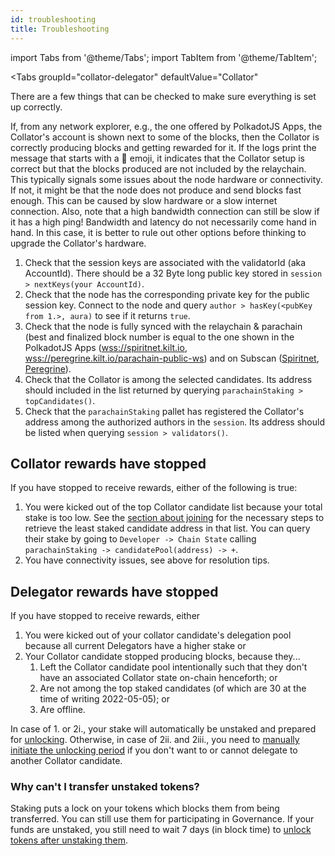 ```yaml
---
id: troubleshooting
title: Troubleshooting
---
```


import Tabs from '@theme/Tabs';
import TabItem from '@theme/TabItem';

<Tabs
  groupId="collator-delegator"
  defaultValue="Collator"
>
<TabItem value="Collator" label="Collator">

There are a few things that can be checked to make sure everything is set up correctly.

If, from any network explorer, e.g., the one offered by PolkadotJS Apps, the Collator's account is shown next to some of the blocks, then the Collator is correctly producing blocks and getting rewarded for it.
If the logs print the message that starts with a :gift: emoji, it indicates that the Collator setup is correct but that the blocks produced are not included by the relaychain.
This typically signals some issues about the node hardware or connectivity.
If not, it might be that the node does not produce and send blocks fast enough.
This can be caused by slow hardware or a slow internet connection.
Also, note that a high bandwidth connection can still be slow if it has a high ping!
Bandwidth and latency do not necessarily come hand in hand.
In this case, it is better to rule out other options before thinking to upgrade the Collator's hardware.

1. Check that the session keys are associated with the validatorId (aka AccountId).
There should be a 32 Byte long public key stored in `session > nextKeys(your AccountId)`.
2. Check that the node has the corresponding private key for the public session key.
Connect to the node and query `author > hasKey(<pubKey from 1.>, aura)` to see if it returns `true`.
3. Check that the node is fully synced with the relaychain & parachain (best and finalized block number is equal to the one shown in the PolkadotJS Apps ([wss://spiritnet.kilt.io](https://polkadot.js.org/apps/?rpc=wss%3A%2F%2Fkilt-rpc.dwellir.com#/explorer), [wss://peregrine.kilt.io/parachain-public-ws](https://polkadot.js.org/apps/?rpc=wss%3A%2F%2Fperegrine-stg.kilt.io%2Fpara-public-ws#/explorer)) and on Subscan ([Spiritnet](https://spiritnet.subscan.io/), [Peregrine](https://kilt-testnet.subscan.io/)).
4. Check that the Collator is among the selected candidates.
Its address should included in the list returned by querying `parachainStaking > topCandidates()`.
5. Check that the `parachainStaking` pallet has registered the Collator's address among the authorized authors in the `session`.
Its address should be listed when querying `session > validators()`.

## Collator rewards have stopped

If you have stopped to receive rewards, either of the following is true:
1. You were kicked out of the top Collator candidate list because your total stake is too low.
    See the [section about joining](./01_become_a_collator/05_join_collators.md#check-your-position-in-the-collators-queue) for the necessary steps to retrieve the least staked candidate address in that list.
    You can query their stake by going to `Developer -> Chain State` calling `parachainStaking -> candidatePool(address) -> +`.
2. You have connectivity issues, see above for resolution tips.

</TabItem>
<TabItem value="Delegator" label="Delegator">

## Delegator rewards have stopped

If you have stopped to receive rewards, either
1. You were kicked out of your collator candidate's delegation pool because all current Delegators have a higher stake or
2. Your Collator candidate stopped producing blocks, because they...
   1. Left the Collator candidate pool intentionally such that they don't have an associated Collator state on-chain henceforth; or
   2. Are not among the top staked candidates (of which are 30 at the time of writing 2022-05-05); or
   3. Are offline.

In case of 1. or 2i., your stake will automatically be unstaked and prepared for [unlocking](./04_unlock_unstaked.md).
Otherwise, in case of 2ii. and 2iii., you need to [manually initiate the unlocking period](./03_delegate/05_exit.md/) if you don't want to or cannot delegate to another Collator candidate.
</TabItem>
</Tabs>

### Why can't I transfer unstaked tokens?

Staking puts a lock on your tokens which blocks them from being transferred.
You can still use them for participating in Governance.
If your funds are unstaked, you still need to wait 7 days (in block time) to [unlock tokens after unstaking them](./04_unlock_unstaked.md).